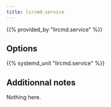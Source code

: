 ```yaml
---
title: lircmd.service
---
```


{{% provided_by "lircmd.service" %}}

## Options

{{% systemd_unit "lircmd.service" %}}

## Additionnal notes

Nothing here.